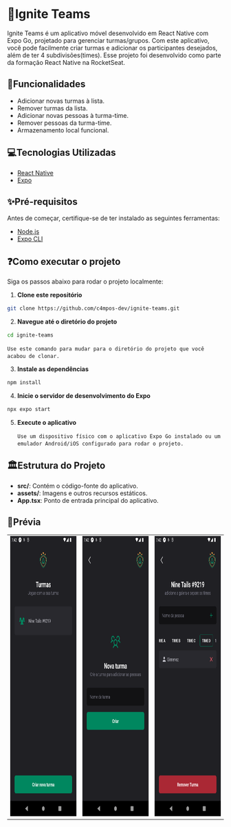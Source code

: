 # 📁Ignite Teams

Ignite Teams é um aplicativo móvel desenvolvido em React Native com Expo Go, projetado para gerenciar turmas/grupos. Com este aplicativo, você pode facilmente criar turmas e adicionar os participantes desejados, além de ter 4 subdivisões(times). Esse projeto foi desenvolvido como parte da formação React Native na RocketSeat.

## 📔Funcionalidades

- Adicionar novas turmas à lista.
- Remover turmas da lista.
- Adicionar novas pessoas à turma-time.
- Remover pessoas da turma-time.
- Armazenamento local funcional.

## 💻Tecnologias Utilizadas

- [React Native](https://reactnative.dev/)
- [Expo](https://expo.dev/)

## ✨Pré-requisitos

Antes de começar, certifique-se de ter instalado as seguintes ferramentas:

- [Node.js](https://nodejs.org/)
- [Expo CLI](https://docs.expo.dev/get-started/installation/)

## ❓Como executar o projeto

Siga os passos abaixo para rodar o projeto localmente:

1. **Clone este repositório**

```bash
git clone https://github.com/c4mpos-dev/ignite-teams.git
```

2. **Navegue até o diretório do projeto**

```bash
cd ignite-teams
```
   `Use este comando para mudar para o diretório do projeto que você acabou de clonar.`

3. **Instale as dependências**

```bash
npm install
```

4. **Inicie o servidor de desenvolvimento do Expo**

```bash
npx expo start
```

5. **Execute o aplicativo**

   `Use um dispositivo físico com o aplicativo Expo Go instalado ou um emulador Android/iOS configurado para rodar o projeto.`

## 🏛️Estrutura do Projeto

- **src/**: Contém o código-fonte do aplicativo.
- **assets/**: Imagens e outros recursos estáticos.
- **App.tsx**: Ponto de entrada principal do aplicativo.

## 📸Prévia

<table>
   <tr>
      <center>
         <td><img src="assets/Groups.png" alt="Groups" width="300" height="650"/></td>
         <td><img src="assets/New-group.png" alt="New Group" width="300" height="650"/></td>
         <td><img src="assets/Group-detail.png" alt="Group Detail" width="300" height="650"/></td>
      </center>
   </tr>
</table>
